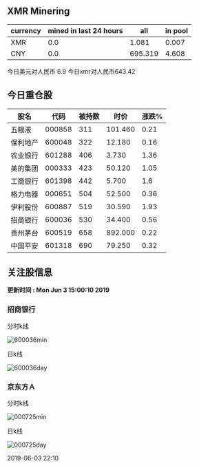 ## XMR Minering

|currency|mined in last 24 hours|all|in pool|
|---|---|---|---|
|XMR|0.0|1.081|0.007|
|CNY|0.0|695.319|4.608|

今日美元对人民币 6.9	今日xmr对人民币643.42


## 今日重仓股 

|股名|代码|被持数|时价|涨跌%|
|---|---|---|---|---|
|五粮液|000858|311|101.460|0.21|
|保利地产|600048|322|12.180|0.16|
|农业银行|601288|406|3.730|1.36|
|美的集团|000333|423|50.120|1.05|
|工商银行|601398|442|5.700|1.6|
|格力电器|000651|504|52.500|0.36|
|伊利股份|600887|519|30.590|1.93|
|招商银行|600036|530|34.400|0.56|
|贵州茅台|600519|658|892.000|0.22|
|中国平安|601318|690|79.250|0.32|

## 关注股信息
**更新时间 : Mon Jun  3 15:00:10 2019**
### 招商银行 
分时k线

![600036min](http://image.sinajs.cn/newchart/min/n/sh600036.gif)

日k线

![600036day](http://image.sinajs.cn/newchart/daily/n/sh600036.gif)

### 京东方Ａ 
分时k线

![000725min](http://image.sinajs.cn/newchart/min/n/sz000725.gif)

日k线

![000725day](http://image.sinajs.cn/newchart/daily/n/sz000725.gif)

2019-06-03 22:10